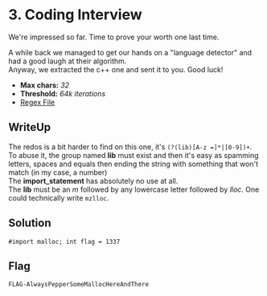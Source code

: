 # 3. Coding Interview

We're impressed so far. Time to prove your worth one last time.

A while back we managed to get our hands on a "language detector" and had a good laugh at their algorithm.\
Anyway, we extracted the c++ one and sent it to you. Good luck!

- **Max chars:** *32*
- **Threshold:** *64k iterations*
- [Regex File](https://github.com/UnitedCTF/UnitedCTF-2021/new/redos-oli/challenges/programming/redos/src/challenge3.py)

## WriteUp

The redos is a bit harder to find on this one, it's `(?(lib)[A-z =]*|[0-9])+`.\
To abuse it, the group named **lib** must exist and then it's easy as spamming letters, spaces and equals then ending the string with something that won't match (in my case, a number)\
The **import_statement** has absolutely no use at all.\
The **lib** must be an *m* followed by any lowercase letter followed by *lloc*. One could technically write `mzlloc`.

## Solution
`#import malloc; int flag = 1337`

## Flag
`FLAG-AlwaysPepperSomeMallocHereAndThere`
